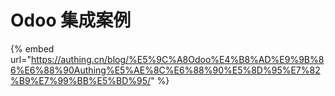 # Odoo 集成案例

{% embed url="https://authing.cn/blog/%E5%9C%A8Odoo%E4%B8%AD%E9%9B%86%E6%88%90Authing%E5%AE%8C%E6%88%90%E5%8D%95%E7%82%B9%E7%99%BB%E5%BD%95/" %}

